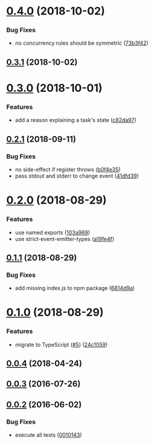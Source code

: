 <a name="0.4.0"></a>
# [0.4.0](https://github.com/cheminfo/process-scheduler/compare/v0.3.1...v0.4.0) (2018-10-02)


### Bug Fixes

* no concurrency rules should be symmetric ([73b3f42](https://github.com/cheminfo/process-scheduler/commit/73b3f42))



<a name="0.3.1"></a>
## [0.3.1](https://github.com/cheminfo/process-scheduler/compare/v0.3.0...v0.3.1) (2018-10-02)



<a name="0.3.0"></a>
# [0.3.0](https://github.com/cheminfo/process-scheduler/compare/v0.2.1...v0.3.0) (2018-10-01)


### Features

* add a reason explaining a task's state ([c82da97](https://github.com/cheminfo/process-scheduler/commit/c82da97))



<a name="0.2.1"></a>
## [0.2.1](https://github.com/cheminfo/process-scheduler/compare/v0.2.0...v0.2.1) (2018-09-11)


### Bug Fixes

* no side-effect if register throws ([b0f4e35](https://github.com/cheminfo/process-scheduler/commit/b0f4e35))
* pass stdout and stderr to change event ([41dfd39](https://github.com/cheminfo/process-scheduler/commit/41dfd39))



<a name="0.2.0"></a>
# [0.2.0](https://github.com/cheminfo/process-scheduler/compare/v0.1.1...v0.2.0) (2018-08-29)


### Features

* use named exports ([103a969](https://github.com/cheminfo/process-scheduler/commit/103a969))
* use strict-event-emitter-types ([a19fe4f](https://github.com/cheminfo/process-scheduler/commit/a19fe4f))



<a name="0.1.1"></a>
## [0.1.1](https://github.com/cheminfo/process-scheduler/compare/v0.1.0...v0.1.1) (2018-08-29)


### Bug Fixes

* add missing index.js to npm package ([6814d9a](https://github.com/cheminfo/process-scheduler/commit/6814d9a))



<a name="0.1.0"></a>
# [0.1.0](https://github.com/cheminfo/process-scheduler/compare/v0.0.4...v0.1.0) (2018-08-29)


### Features

* migrate to TypeScript ([#5](https://github.com/cheminfo/process-scheduler/issues/5)) ([24c1059](https://github.com/cheminfo/process-scheduler/commit/24c1059))



<a name="0.0.4"></a>
## [0.0.4](https://github.com/cheminfo/process-scheduler/compare/v0.0.3...v0.0.4) (2018-04-24)



<a name="0.0.3"></a>
## [0.0.3](https://github.com/cheminfo/process-scheduler/compare/v0.0.2...v0.0.3) (2016-07-26)



<a name="0.0.2"></a>
## [0.0.2](https://github.com/cheminfo/process-scheduler/compare/0010143...v0.0.2) (2016-06-02)


### Bug Fixes

* execute all tests ([0010143](https://github.com/cheminfo/process-scheduler/commit/0010143))



